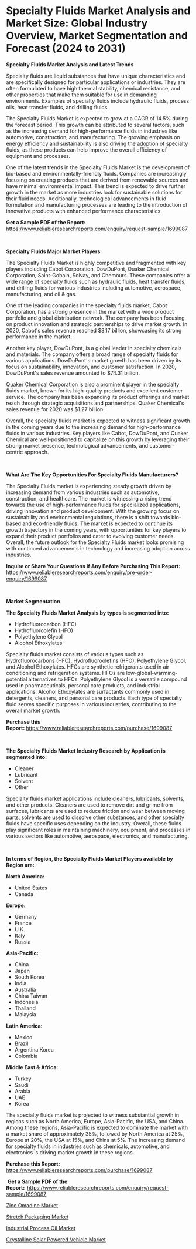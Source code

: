 <p><h1>Specialty Fluids Market Analysis and Market Size: Global Industry Overview, Market Segmentation and Forecast (2024 to 2031)</h1></p><p><strong>Specialty Fluids Market Analysis and Latest Trends</strong></p>
<p><p>Specialty fluids are liquid substances that have unique characteristics and are specifically designed for particular applications or industries. They are often formulated to have high thermal stability, chemical resistance, and other properties that make them suitable for use in demanding environments. Examples of specialty fluids include hydraulic fluids, process oils, heat transfer fluids, and drilling fluids.</p><p>The Specialty Fluids Market is expected to grow at a CAGR of 14.5% during the forecast period. This growth can be attributed to several factors, such as the increasing demand for high-performance fluids in industries like automotive, construction, and manufacturing. The growing emphasis on energy efficiency and sustainability is also driving the adoption of specialty fluids, as these products can help improve the overall efficiency of equipment and processes.</p><p>One of the latest trends in the Specialty Fluids Market is the development of bio-based and environmentally-friendly fluids. Companies are increasingly focusing on creating products that are derived from renewable sources and have minimal environmental impact. This trend is expected to drive further growth in the market as more industries look for sustainable solutions for their fluid needs. Additionally, technological advancements in fluid formulation and manufacturing processes are leading to the introduction of innovative products with enhanced performance characteristics.</p></p>
<p><strong>Get a Sample PDF of the Report:&nbsp;</strong> <a href="https://www.reliableresearchreports.com/enquiry/request-sample/1699087">https://www.reliableresearchreports.com/enquiry/request-sample/1699087</a></p>
<p>&nbsp;</p>
<p><strong>Specialty Fluids Major Market Players</strong></p>
<p><p>The Specialty Fluids Market is highly competitive and fragmented with key players including Cabot Corporation, DowDuPont, Quaker Chemical Corporation, Saint-Gobain, Solvay, and Chemours. These companies offer a wide range of specialty fluids such as hydraulic fluids, heat transfer fluids, and drilling fluids for various industries including automotive, aerospace, manufacturing, and oil & gas.</p><p>One of the leading companies in the specialty fluids market, Cabot Corporation, has a strong presence in the market with a wide product portfolio and global distribution network. The company has been focusing on product innovation and strategic partnerships to drive market growth. In 2020, Cabot's sales revenue reached $3.17 billion, showcasing its strong performance in the market.</p><p>Another key player, DowDuPont, is a global leader in specialty chemicals and materials. The company offers a broad range of specialty fluids for various applications. DowDuPont's market growth has been driven by its focus on sustainability, innovation, and customer satisfaction. In 2020, DowDuPont's sales revenue amounted to $74.31 billion.</p><p>Quaker Chemical Corporation is also a prominent player in the specialty fluids market, known for its high-quality products and excellent customer service. The company has been expanding its product offerings and market reach through strategic acquisitions and partnerships. Quaker Chemical's sales revenue for 2020 was $1.27 billion.</p><p>Overall, the specialty fluids market is expected to witness significant growth in the coming years due to the increasing demand for high-performance fluids in various industries. Key players like Cabot, DowDuPont, and Quaker Chemical are well-positioned to capitalize on this growth by leveraging their strong market presence, technological advancements, and customer-centric approach.</p></p>
<p>&nbsp;</p>
<p><strong>What Are The Key Opportunities For Specialty Fluids Manufacturers?</strong></p>
<p><p>The Specialty Fluids market is experiencing steady growth driven by increasing demand from various industries such as automotive, construction, and healthcare. The market is witnessing a rising trend towards the use of high-performance fluids for specialized applications, driving innovation and product development. With the growing focus on sustainability and environmental regulations, there is a shift towards bio-based and eco-friendly fluids. The market is expected to continue its growth trajectory in the coming years, with opportunities for key players to expand their product portfolios and cater to evolving customer needs. Overall, the future outlook for the Specialty Fluids market looks promising with continued advancements in technology and increasing adoption across industries.</p></p>
<p><strong>Inquire or Share Your Questions If Any Before Purchasing This Report:</strong> <a href="https://www.reliableresearchreports.com/enquiry/pre-order-enquiry/1699087">https://www.reliableresearchreports.com/enquiry/pre-order-enquiry/1699087</a></p>
<p>&nbsp;</p>
<p><strong>Market Segmentation</strong></p>
<p><strong>The Specialty Fluids Market Analysis by types is segmented into:</strong></p>
<p><ul><li>Hydrofluorocarbon (HFC)</li><li>Hydrofluoroolefin (HFO)</li><li>Polyethylene Glycol</li><li>Alcohol Ethoxylates</li></ul></p>
<p><p>Specialty fluids market consists of various types such as Hydrofluorocarbons (HFC), Hydrofluoroolefins (HFO), Polyethylene Glycol, and Alcohol Ethoxylates. HFCs are synthetic refrigerants used in air conditioning and refrigeration systems. HFOs are low-global-warming-potential alternatives to HFCs. Polyethylene Glycol is a versatile compound used in pharmaceuticals, personal care products, and industrial applications. Alcohol Ethoxylates are surfactants commonly used in detergents, cleaners, and personal care products. Each type of specialty fluid serves specific purposes in various industries, contributing to the overall market growth.</p></p>
<p><strong>Purchase this Report:&nbsp;</strong><a href="https://www.reliableresearchreports.com/purchase/1699087">https://www.reliableresearchreports.com/purchase/1699087</a></p>
<p>&nbsp;</p>
<p><strong>The Specialty Fluids Market Industry Research by Application is segmented into:</strong></p>
<p><ul><li>Cleaner</li><li>Lubricant</li><li>Solvent</li><li>Other</li></ul></p>
<p><p>Specialty fluids market applications include cleaners, lubricants, solvents, and other products. Cleaners are used to remove dirt and grime from surfaces, lubricants are used to reduce friction and wear between moving parts, solvents are used to dissolve other substances, and other specialty fluids have specific uses depending on the industry. Overall, these fluids play significant roles in maintaining machinery, equipment, and processes in various sectors like automotive, aerospace, electronics, and manufacturing.</p></p>
<p>&nbsp;</p>
<p><strong>In terms of Region, the Specialty Fluids Market Players available by Region are:</strong></p>
<p>
    <p> <strong> North America: </strong>
        <ul>
            <li>United States</li>
            <li>Canada</li>
        </ul>
        </p> 
    <p> <strong> Europe: </strong>
        <ul>
            <li>Germany</li>
            <li>France</li>
            <li>U.K.</li>
            <li>Italy</li>
            <li>Russia</li>
        </ul>
        </p> 
    <p> <strong> Asia-Pacific: </strong>
        <ul>
            <li>China</li>
            <li>Japan</li>
            <li>South Korea</li>
            <li>India</li>
            <li>Australia</li>
            <li>China Taiwan</li>
            <li>Indonesia</li>
            <li>Thailand</li>
            <li>Malaysia</li>
        </ul>
        </p> 
    <p> <strong> Latin America: </strong>
        <ul>
            <li>Mexico</li>
            <li>Brazil</li>
            <li>Argentina Korea</li>
            <li>Colombia</li>
        </ul>
        </p> 
    <p> <strong> Middle East & Africa: </strong>
        <ul>
            <li>Turkey</li>
            <li>Saudi</li>
            <li>Arabia</li>
            <li>UAE</li>
            <li>Korea</li>
        </ul>
    </p>
    </p>
<p><p>The specialty fluids market is projected to witness substantial growth in regions such as North America, Europe, Asia-Pacific, the USA, and China. Among these regions, Asia-Pacific is expected to dominate the market with a market share of approximately 35%, followed by North America at 25%, Europe at 20%, the USA at 15%, and China at 5%. The increasing demand for specialty fluids in industries such as chemicals, automotive, and electronics is driving market growth in these regions.</p></p>
<p><strong>Purchase this Report: </strong><a href="https://www.reliableresearchreports.com/purchase/1699087">https://www.reliableresearchreports.com/purchase/1699087</a></p>
<p>&nbsp;<strong>Get a Sample PDF of the Report:&nbsp;&nbsp;</strong><a href="https://www.reliableresearchreports.com/enquiry/request-sample/1699087">https://www.reliableresearchreports.com/enquiry/request-sample/1699087</a></p>
<p><strong></strong></p>
<p><p><a href="https://github.com/kosella/Market-Research-Report-List-2/blob/main/zinc-omadine-market.md">Zinc Omadine Market</a></p><p><a href="https://github.com/kufem1/Market-Research-Report-List-1/blob/main/stretch-packaging-market.md">Stretch Packaging Market</a></p><p><a href="https://spotless-saver-8fd.notion.site/Global-Industrial-Process-Oil-Market-Size-and-Market-Trends-Insights-and-Projections-from-2024-to-2-e7165758776a4001ab233b1dee0c86aa">Industrial Process Oil Market</a></p><p><a href="https://view.publitas.com/reportprime-1/global-crystalline-solar-powered-vehicle-market-by-types-applications-and-major-players-with-regional-growth-rate-analysis-and-development-situation-from-2023-to-2030/">Crystalline Solar Powered Vehicle Market</a></p></p>